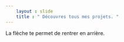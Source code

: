 ```yaml
---
    layout : slide
    title : " Découvres tous mes projets. "
---
```

La flèche te permet de rentrer en arrière.